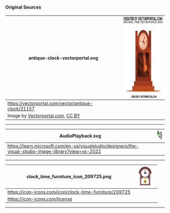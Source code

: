 #### Original Sources

| antique-clock-vectorportal.svg                                                                                                                                   | <img src="antique-clock-vectorportal.svg" width="128" height="256" /> |
| ---------------------------------------------------------------------------------------------------------------------------------------------------------------- | --------------------------------------------------------------------- |
| https://vectorportal.com/vector/antique-clock/31157                                                                                                              |                                                                       |
| Image by <a href=" https://www.vectorportal.com" >Vectorportal.com</a>,  <a class="external text" href="https://creativecommons.org/licenses/by/4.0/" >CC BY</a> |                                                                       |

---

| AudioPlayback.svg                                                                                     | <img src="AudioPlayback.svg" width="32" height="32" /> |
| ----------------------------------------------------------------------------------------------------- | ------------------------------------------------------ |
| https://learn.microsoft.com/en-us/visualstudio/designers/the-visual-studio-image-library?view=vs-2022 |                                                        |

---

| clock_time_furniture_icon_209725.png                    | <img src="clock_time_furniture_icon_209725.png" width="64" height="64" /> |
| ------------------------------------------------------- | ------------------------------------------------------------------------- |
| https://icon-icons.com/icon/clock-time-furniture/209725 |                                                                           |
| https://icon-icons.com/license                          |                                                                           |

---